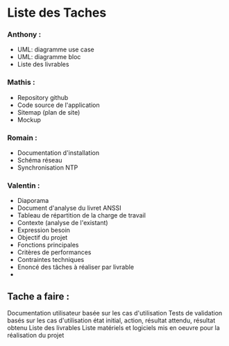 # Liste des Taches 

### Anthony :
- UML: diagramme use case
- UML: diagramme bloc
- Liste des livrables

### Mathis : 
- Repository github
- Code source de l'application
- Sitemap (plan de site)
- Mockup


### Romain :
- Documentation d'installation
- Schéma réseau
- Synchronisation NTP

### Valentin :
- Diaporama
- Document d'analyse du livret ANSSI 
- Tableau de répartition de la charge de travail
- Contexte (analyse de l'existant)
- Expression besoin
- Objectif du projet
- Fonctions principales
- Critères de performances
- Contraintes techniques
- Enoncé des tâches à réaliser par livrable
- 



## Tache a faire :

Documentation utilisateur basée sur les cas d'utilisation
Tests de validation basés sur les cas d'utilisation
état initial, action, résultat attendu, résultat obtenu
Liste des livrables
Liste matériels et logiciels mis en oeuvre pour la réalisation du projet



